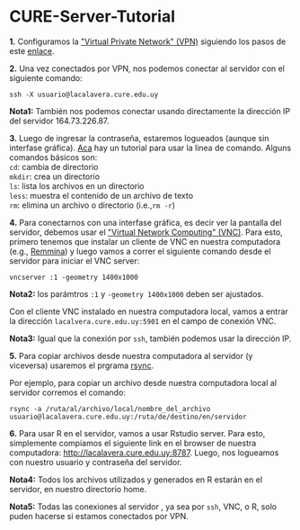 # CURE-Server-Tutorial


**1.** Configuramos la ["Virtual Private Network" (VPN)](https://es.wikipedia.org/wiki/Red_privada_virtual) siguiendo los pasos de este [enlace](http://wiki.cure.edu.uy/index.php/Como_configurar_conexi%C3%B3n_VPN).

**2.** Una vez conectados por VPN, nos podemos conectar al servidor con el siguiente comando:
```
ssh -X usuario@lacalavera.cure.edu.uy
```

**Nota1:** También nos podemos conectar usando directamente la dirección IP del servidor 164.73.226.87.


**3.** Luego de ingresar la contraseña, estaremos logueados (aunque sin interfase gráfica). [Aca](https://fortinux.gitbooks.io/humble_tips/content/usando_la_linea_de_comandos/) hay un tutorial para usar la linea de comando. 
Alguns comandos básicos son:  
```cd```: cambia de directorio  
```mkdir```: crea un directorio  
```ls```: lista los archivos en un directorio  
```less```: muestra el contenido de un archivo de texto  
```rm```: elimina un archivo o directorio (i.e.,```rm -r```)

**4.** Para conectarnos con una interfase gráfica, es decir ver la pantalla del servidor, debemos usar el ["Virtual Network Computing" (VNC)](https://es.wikipedia.org/wiki/VNC). Para esto, primero tenemos que instalar un cliente de VNC en nuestra computadora (e.g., [Remmina](https://remmina.org)) y luego vamos a correr el siguiente comando desde el servidor para iniciar el VNC server:
```
vncserver :1 -geometry 1400x1000 
```

**Nota2:** los parámtros ```:1``` y ```-geometry 1400x1000``` deben ser ajustados.

Con el cliente VNC instalado en nuestra computadora local, vamos a entrar la dirección ```lacalvera.cure.edu.uy:5901``` en el campo de conexión VNC.

**Nota3:** Igual que la conexión por ```ssh```, también podemos usar la dirección IP.

**5.** Para copiar archivos desde nuestra computadora al servidor (y viceversa) usaremos el prgrama [rsync](https://kyup.com/tutorials/copy-files-rsync-ssh/).

Por ejemplo, para copiar un archivo desde nuestra computadora local al servidor corremos el comando:

```
rsync -a /ruta/al/archivo/local/nombre_del_archivo usuario@lacalavera.cure.edu.uy:/ruta/de/destino/en/servidor
```

**6.** Para usar R en el servidor, vamos a usar Rstudio server. Para esto, simplemente compiamos el siguiente link en el browser de nuestra computadora: http://lacalavera.cure.edu.uy:8787. Luego, nos logueamos con nuestro usuario y contraseña del servidor.  

**Nota4:** Todos los archivos utilizados y generados en R estarán en el servidor, en nuestro directorio home.  

**Nota5:** Todas las conexiones al servidor , ya sea por ```ssh```, VNC, o R, solo puden hacerse si estamos conectados por VPN.

